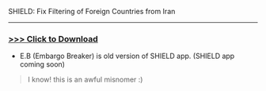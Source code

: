 SHIELD: Fix Filtering of Foreign Countries from Iran 

---

### [>>> Click to Download](https://1drv.ms/u/s!AhqUCBEAS2TZbw0yemZw9Ieh3yY?e=fzXBRL) 


+ E.B (Embargo Breaker) is old version of SHIELD app. (SHIELD app coming soon)

> I know! this is an awful misnomer :)